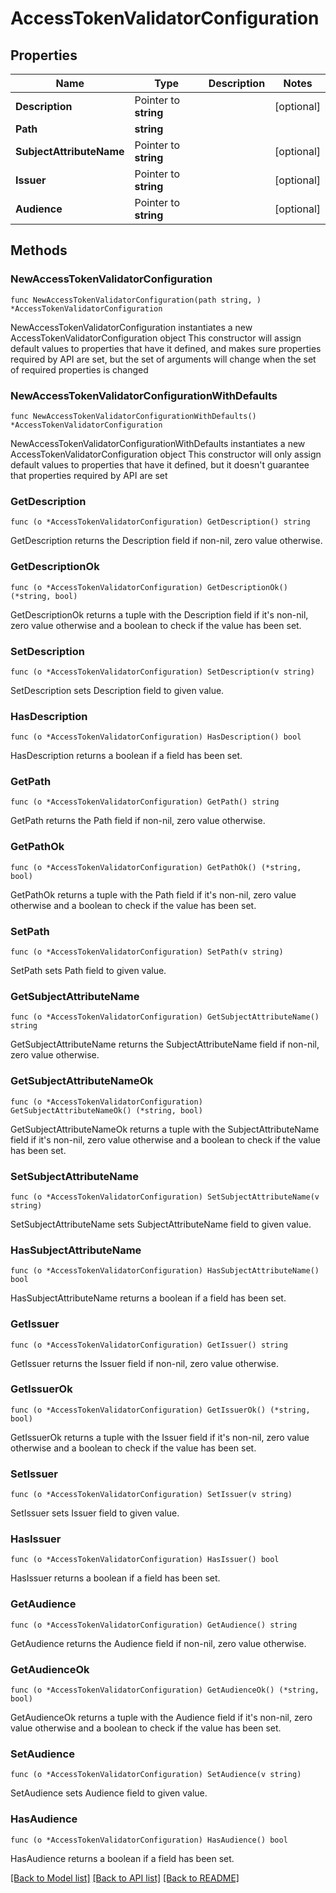 # AccessTokenValidatorConfiguration

## Properties

Name | Type | Description | Notes
------------ | ------------- | ------------- | -------------
**Description** | Pointer to **string** |  | [optional] 
**Path** | **string** |  | 
**SubjectAttributeName** | Pointer to **string** |  | [optional] 
**Issuer** | Pointer to **string** |  | [optional] 
**Audience** | Pointer to **string** |  | [optional] 

## Methods

### NewAccessTokenValidatorConfiguration

`func NewAccessTokenValidatorConfiguration(path string, ) *AccessTokenValidatorConfiguration`

NewAccessTokenValidatorConfiguration instantiates a new AccessTokenValidatorConfiguration object
This constructor will assign default values to properties that have it defined,
and makes sure properties required by API are set, but the set of arguments
will change when the set of required properties is changed

### NewAccessTokenValidatorConfigurationWithDefaults

`func NewAccessTokenValidatorConfigurationWithDefaults() *AccessTokenValidatorConfiguration`

NewAccessTokenValidatorConfigurationWithDefaults instantiates a new AccessTokenValidatorConfiguration object
This constructor will only assign default values to properties that have it defined,
but it doesn't guarantee that properties required by API are set

### GetDescription

`func (o *AccessTokenValidatorConfiguration) GetDescription() string`

GetDescription returns the Description field if non-nil, zero value otherwise.

### GetDescriptionOk

`func (o *AccessTokenValidatorConfiguration) GetDescriptionOk() (*string, bool)`

GetDescriptionOk returns a tuple with the Description field if it's non-nil, zero value otherwise
and a boolean to check if the value has been set.

### SetDescription

`func (o *AccessTokenValidatorConfiguration) SetDescription(v string)`

SetDescription sets Description field to given value.

### HasDescription

`func (o *AccessTokenValidatorConfiguration) HasDescription() bool`

HasDescription returns a boolean if a field has been set.

### GetPath

`func (o *AccessTokenValidatorConfiguration) GetPath() string`

GetPath returns the Path field if non-nil, zero value otherwise.

### GetPathOk

`func (o *AccessTokenValidatorConfiguration) GetPathOk() (*string, bool)`

GetPathOk returns a tuple with the Path field if it's non-nil, zero value otherwise
and a boolean to check if the value has been set.

### SetPath

`func (o *AccessTokenValidatorConfiguration) SetPath(v string)`

SetPath sets Path field to given value.


### GetSubjectAttributeName

`func (o *AccessTokenValidatorConfiguration) GetSubjectAttributeName() string`

GetSubjectAttributeName returns the SubjectAttributeName field if non-nil, zero value otherwise.

### GetSubjectAttributeNameOk

`func (o *AccessTokenValidatorConfiguration) GetSubjectAttributeNameOk() (*string, bool)`

GetSubjectAttributeNameOk returns a tuple with the SubjectAttributeName field if it's non-nil, zero value otherwise
and a boolean to check if the value has been set.

### SetSubjectAttributeName

`func (o *AccessTokenValidatorConfiguration) SetSubjectAttributeName(v string)`

SetSubjectAttributeName sets SubjectAttributeName field to given value.

### HasSubjectAttributeName

`func (o *AccessTokenValidatorConfiguration) HasSubjectAttributeName() bool`

HasSubjectAttributeName returns a boolean if a field has been set.

### GetIssuer

`func (o *AccessTokenValidatorConfiguration) GetIssuer() string`

GetIssuer returns the Issuer field if non-nil, zero value otherwise.

### GetIssuerOk

`func (o *AccessTokenValidatorConfiguration) GetIssuerOk() (*string, bool)`

GetIssuerOk returns a tuple with the Issuer field if it's non-nil, zero value otherwise
and a boolean to check if the value has been set.

### SetIssuer

`func (o *AccessTokenValidatorConfiguration) SetIssuer(v string)`

SetIssuer sets Issuer field to given value.

### HasIssuer

`func (o *AccessTokenValidatorConfiguration) HasIssuer() bool`

HasIssuer returns a boolean if a field has been set.

### GetAudience

`func (o *AccessTokenValidatorConfiguration) GetAudience() string`

GetAudience returns the Audience field if non-nil, zero value otherwise.

### GetAudienceOk

`func (o *AccessTokenValidatorConfiguration) GetAudienceOk() (*string, bool)`

GetAudienceOk returns a tuple with the Audience field if it's non-nil, zero value otherwise
and a boolean to check if the value has been set.

### SetAudience

`func (o *AccessTokenValidatorConfiguration) SetAudience(v string)`

SetAudience sets Audience field to given value.

### HasAudience

`func (o *AccessTokenValidatorConfiguration) HasAudience() bool`

HasAudience returns a boolean if a field has been set.


[[Back to Model list]](../README.md#documentation-for-models) [[Back to API list]](../README.md#documentation-for-api-endpoints) [[Back to README]](../README.md)



